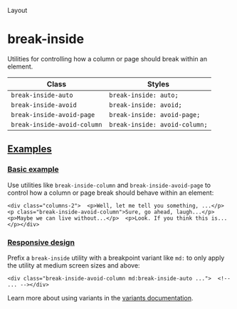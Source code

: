 <!--$-->

<!--/$-->

Layout

# break-inside

Utilities for controlling how a column or page should break within an element.

| Class                       | Styles                        |
| --------------------------- | ----------------------------- |
| `break-inside-auto`         | `break-inside: auto;`         |
| `break-inside-avoid`        | `break-inside: avoid;`        |
| `break-inside-avoid-page`   | `break-inside: avoid-page;`   |
| `break-inside-avoid-column` | `break-inside: avoid-column;` |

## [Examples](#examples)

### [Basic example](#basic-example)

Use utilities like `break-inside-column` and `break-inside-avoid-page` to control how a column or page break should behave within an element:

```
<div class="columns-2">  <p>Well, let me tell you something, ...</p>  <p class="break-inside-avoid-column">Sure, go ahead, laugh...</p>  <p>Maybe we can live without...</p>  <p>Look. If you think this is...</p></div>
```

### [Responsive design](#responsive-design)

Prefix <!-- -->a<!-- --> `break-inside` utility<!-- --> <!-- -->with a breakpoint variant like `md:` to only apply the utility at <!-- -->medium<!-- --> <!-- -->screen sizes and above:

```
<div class="break-inside-avoid-column md:break-inside-auto ...">  <!-- ... --></div>
```

Learn more about using variants in the [variants documentation](/docs/hover-focus-and-other-states).

<!--$-->

<!--/$-->
